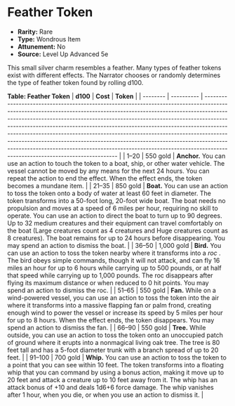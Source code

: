 # Feather Token

- **Rarity:** Rare
- **Type:** Wondrous Item
- **Attunement:** No
- **Source:** Level Up Advanced 5e

This small silver charm resembles a feather. Many types of feather tokens exist with different effects. The Narrator chooses or randomly determines the type of feather token found by rolling d100\. 

__**Table: Feather Token**__
| **d100** | **Cost**   | **Token**                                                                                                                                                                                                                                                                                                                                                                                                                                                                                                                                                                                                         |
| -------- | ---------- | ----------------------------------------------------------------------------------------------------------------------------------------------------------------------------------------------------------------------------------------------------------------------------------------------------------------------------------------------------------------------------------------------------------------------------------------------------------------------------------------------------------------------------------------------------------------------------------------------------------------- |
| 1–20     | 550 gold   | **Anchor.** You can use an action to touch the token to a boat, ship, or other water vehicle. The vessel cannot be moved by any means for the next 24 hours. You can repeat the action to end the effect. When the effect ends, the token becomes a mundane item.                                                                                                                                                                                                                                                                                                                                                 |
| 21–35    | 850 gold   | **Boat.** You can use an action to toss the token onto a body of water at least 60 feet in diameter. The token transforms into a 50-foot long, 20-foot wide boat. The boat needs no propulsion and moves at a speed of 6 miles per hour, requiring no skill to operate. You can use an action to direct the boat to turn up to 90 degrees. Up to 32 medium creatures and their equipment can travel comfortably on the boat (Large creatures count as 4 creatures and Huge creatures count as 8 creatures). The boat remains for up to 24 hours before disappearing. You may spend an action to dismiss the boat. |
| 36–50    | 1,000 gold | **Bird.** You can use an action to toss the token nearby where it transforms into a _roc_ . The bird obeys simple commands, though it will not attack, and can fly 16 miles an hour for up to 6 hours while carrying up to 500 pounds, or at half that speed while carrying up to 1,000 pounds. The roc disappears after flying its maximum distance or when reduced to 0 hit points. You may spend an action to dismiss the roc.                                                                                                                                                                                 |
| 51–65    | 550 gold   | **Fan.** While on a wind-powered vessel, you can use an action to toss the token into the air where it transforms into a massive flapping fan or palm frond, creating enough wind to power the vessel or increase its speed by 5 miles per hour for up to 8 hours. When the effect ends, the token disappears. You may spend an action to dismiss the fan.                                                                                                                                                                                                                                                        |
| 66–90    | 550 gold   | **Tree.** While outside, you can use an action to toss the token onto an unoccupied patch of ground where it erupts into a nonmagical living oak tree. The tree is 80 feet tall and has a 5-foot diameter trunk with a branch spread of up to 20 feet.                                                                                                                                                                                                                                                                                                                                                            |
| 91–100   | 700 gold   | **Whip.** You can use an action to toss the token to a point that you can see within 10 feet. The token transforms into a floating whip that you can command by using a bonus action, making it move up to 20 feet and attack a creature up to 10 feet away from it. The whip has an attack bonus of +10 and deals 1d6+6 force damage. The whip vanishes after 1 hour, when you die, or when you use an action to dismiss it.                                                                                                                                                                                     |
